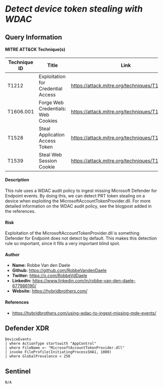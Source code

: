 # *Detect device token stealing with WDAC*

## Query Information

#### MITRE ATT&CK Technique(s)

| Technique ID | Title    | Link    |
| ---  | --- | --- |
| T1212 | Exploitation for Credential Access | https://attack.mitre.org/techniques/T1212/ |
| T1606.001 | Forge Web Credentials: Web Cookies | https://attack.mitre.org/techniques/T1606/001/ |
| T1528 | Steal Application Access Token | https://attack.mitre.org/techniques/T1528/ |
| T1539 | Steal Web Session Cookie | https://attack.mitre.org/techniques/T1539/ |

#### Description
This rule uses a WDAC audit policy to ingest missing Microsoft Defender for Endpoint events. By doing this, we can detect PRT token stealing on a device when exploiting the MicrosoftAccountTokenProvider.dll. For more detailed information on the WDAC audit policy, see the blogpost added in the references.

#### Risk
Exploitation of the MicrosoftAccountTokenProvider.dll is something Defender for Endpoint does not detect by default. This makes this detection rule so important, since it fills a very important blind spot. 

#### Author <Optional>
- **Name:** Robbe Van den Daele
- **Github:** https://github.com/RobbeVandenDaele
- **Twitter:** https://x.com/RobbeVdDaele
- **LinkedIn:** https://www.linkedin.com/in/robbe-van-den-daele-677986190/
- **Website:** https://hybridbrothers.com/

#### References
- https://hybridbrothers.com/using-wdac-to-ingest-missing-mde-events/

## Defender XDR
```KQL
DeviceEvents
| where ActionType startswith "AppControl"
| where FileName =~ "MicrosoftAccountTokenProvider.dll"
| invoke FileProfile(InitiatingProcessSHA1, 1000)
| where GlobalPrevalence < 250
```

## Sentinel
```KQL
N/A
```
